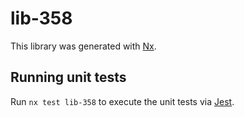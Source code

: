 # lib-358

This library was generated with [Nx](https://nx.dev).

## Running unit tests

Run `nx test lib-358` to execute the unit tests via [Jest](https://jestjs.io).
